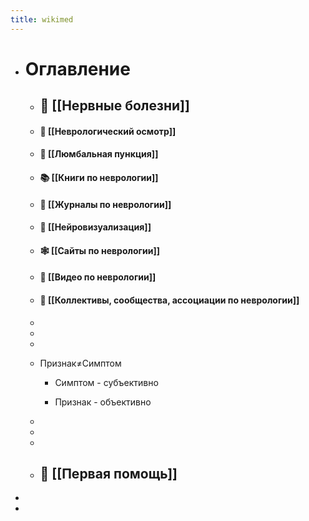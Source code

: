 ```yaml
---
title: wikimed
---
```


- # Оглавление
	 - ## 🧠 [[Нервные болезни]]

	 - #### 🔨 [[Неврологический осмотр]]

	 - #### 🚰 [[Люмбальная пункция]]

	 - #### 📚 [[Книги по неврологии]]

	 - #### 📰 [[Журналы по неврологии]]

	 - #### 🔮 [[Нейровизуализация]]

	 - #### 🕸 [[Сайты по неврологии]]

	 - #### 🎥 [[Видео по неврологии]]

	 - #### 👥 [[Коллективы, сообщества, ассоциации по неврологии]]

	 - 

	 - 

	 - 

	 - Признак≠Симптом
		 - Симптом - субъективно

		 - Признак - объективно

	 - 

	 - 

	 - 

	 - ## 🚨 [[Первая помощь]]

- 

- 
